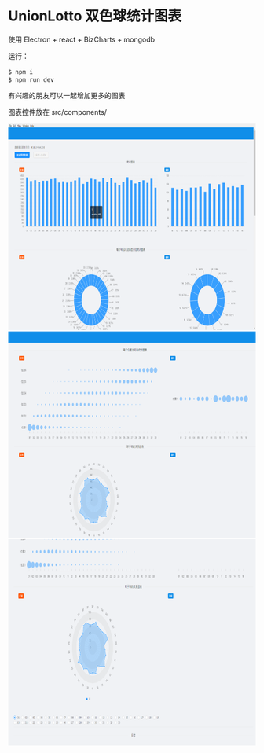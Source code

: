 # UnionLotto  双色球统计图表

使用 Electron + react + BizCharts + mongodb 
 

运行：

    $ npm i 
    $ npm run dev

有兴趣的朋友可以一起增加更多的图表

图表控件放在 src/components/



<img src="https://github.com/17881055/UnionLotto/blob/master/image/img_1.png?raw=true" width="800" height="420">

<img src="https://github.com/17881055/UnionLotto/blob/master/image/img_2.png?raw=true" width="800" height="420">

<img src="https://github.com/17881055/UnionLotto/blob/master/image/img_3.png?raw=true" width="800" height="420">